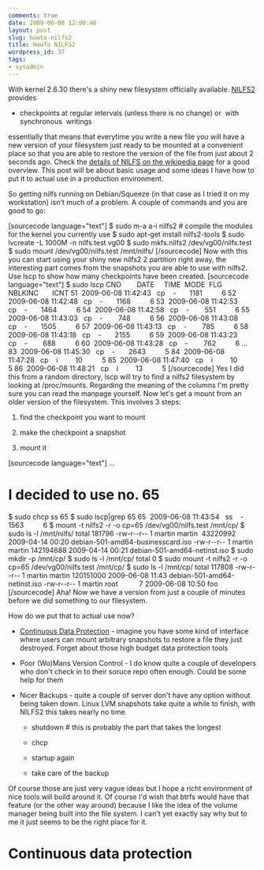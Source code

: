 ```yaml
---
comments: true
date: 2009-06-08 12:00:40
layout: post
slug: howto-nilfs2
title: HowTo NILFS2
wordpress_id: 37
tags:
- sysadmin
---
```


With kernel 2.6.30 there's a shiny new filesystem officially available. [NILFS2](http://www.nilfs.org) provides



	
  * checkpoints at regular intervals (unless there is no change) or  with  synchronous  writings


essentially that means that everytime you write a new file you will have a new version of your filesystem just ready to be mounted at a convenient place so that you are able to restore the version of the file from just about 2 seconds ago. Check the [details of NILFS on the wikipedia page](http://en.wikipedia.org/wiki/NILFS) for a good overview. This post will be about basic usage and some ideas I have how to put it to actual use in a production environment.

So getting nilfs running on Debian/Squeeze (in that case as I tried it on my workstation) isn't much of a problem. A couple of commands and you are good to go:

[sourcecode language="text"]
$ sudo m-a a-i nilfs2 # compile the modules for the kernel you currently use
$ sudo apt-get install nilfs2-tools
$ sudo lvcreate -L 1000M -n nilfs.test vg00
$ sudo mkfs.nilfs2 /dev/vg00/nilfs.test
$ sudo mount /dev/vg00/nilfs.test /mnt/nilfs/
[/sourcecode]
Now with this you can start using your shiny new nilfs2 2 partition right away, the interesting part comes from the snapshots you are able to use with nilfs2. Use lscp to show how many checkpoints have been created.
[sourcecode language="text"]
$ sudo lscp
        CNO        DATE     TIME  MODE  FLG   NBLKINC       ICNT
         51  2009-06-08 11:42:43   cp    -       1181          6
         52  2009-06-08 11:42:48   cp    -       1168          6
         53  2009-06-08 11:42:53   cp    -       1464          6
         54  2009-06-08 11:42:58   cp    -        551          6
         55  2009-06-08 11:43:03   cp    -        748          6
         56  2009-06-08 11:43:08   cp    -       1505          6
         57  2009-06-08 11:43:13   cp    -        785          6
         58  2009-06-08 11:43:18   cp    -       2155          6
         59  2009-06-08 11:43:23   cp    -        688          6
         60  2009-06-08 11:43:28   cp    -        762          6
         ...
         83  2009-06-08 11:45:30   cp    -       2643          5
         84  2009-06-08 11:47:28   cp    i         10          5
         85  2009-06-08 11:47:40   cp    i         10          5
         86  2009-06-08 11:48:21   cp    i         13          5
[/sourcecode]
Yes I did this from a random directory, lscp will try to find a nilfs2 filesystem by looking at /proc/mounts. Regarding the meaning of the columns I'm pretty sure you can read the manpage yourself. Now let's get a mount from an older version of the filesystem. This involves 3 steps:



	
  1. find the checkpoint you want to mount

	
  2. make the checkpoint a snapshot

	
  3. mount it


[sourcecode language="text"]
...
# I decided to use no. 65
$ sudo chcp ss 65
$ sudo lscp|grep 65
        65  2009-06-08 11:43:54   ss    -       1563          6
$ mount -t nilfs2 -r -o cp=65 /dev/vg00/nilfs.test /mnt/cp/
$ sudo ls -l /mnt/nilfs/
total 181796
-rw-r--r-- 1 martin martin  43220992 2009-04-14 00:20 debian-501-amd64-businesscard.iso
-rw-r--r-- 1 martin martin 142194688 2009-04-14 00:21 debian-501-amd64-netinst.iso
$ sudo mkdir -p /mnt/cp/
$ sudo ls -l /mnt/cp/
total 0
$ sudo mount -t nilfs2 -r -o cp=65 /dev/vg00/nilfs.test /mnt/cp/
$ sudo ls -l /mnt/cp/
total 117808
-rw-r--r-- 1 martin martin 120151000 2009-06-08 11:43 debian-501-amd64-netinst.iso
-rw-r--r-- 1 martin root           7 2009-06-08 10:50 foo
[/sourcecode]
Aha! Now we have a version from just a couple of minutes before we did something to our filesystem.

How do we put that to actual use now?

	
  * [Continuous Data Protection](http://en.wikipedia.org/wiki/Continuous_Data_Protection) - imagine you have some kind of interface where users can mount arbitrary snapshots to restore a file they just destroyed. Forget about those high budget data protection tools

	
  * Poor (Wo)Mans Version Control - I do know quite a couple of developers who don't check in to their soruce repo often enough. Could be some help for them

	
  * Nicer Backups - quite a couple of server don't have any option without being taken down. Linux LVM snapshots take quite a while to finish, with NILFS2 this takes nearly no time.

	
    * shutdown # this is probably the part that takes the longest

	
    * chcp

	
    * startup again

	
    * take care of the backup





Of course those are just very vague ideas but I hope a richt environment of nice tools will build around it. Of course I'd wish that btrfs would have that feature (or the other way around) because I like the idea of the volume manager being built into the file system. I can't yet exactly say why but to me it just seems to be the right place for it.





# Continuous data protection



